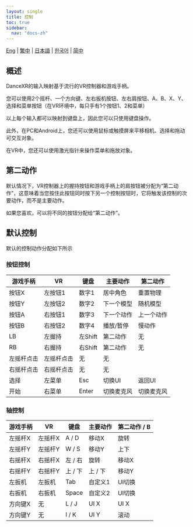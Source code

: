 ```yaml
---
layout: single
title: 控制
toc: true
sidebar:
  nav: "docs-zh"
---
```

[Eng](/dancexr/features/controls) | [繁中](/tw/dancexr/features/controls) | [日本語](/jp/dancexr/features/controls) | [한국어](/kr/dancexr/features/controls) | [简中](/zh/dancexr/features/controls)


## 概述
DanceXR的输入映射基于流行的VR控制器和游戏手柄。

您可以使用2个摇杆、一个方向键、左右扳机按钮、左右肩按钮、A、B、X、Y、选择和菜单按钮（在VR环境中，每只手有1个按钮1、2和菜单）

以上每个输入都可以映射到键盘上，因此您可以只使用键盘操作。

此外，在PC和Android上，您还可以使用鼠标或触摸屏来平移相机、选择和拖动可交互对象。

在VR中，您还可以使用激光指针来操作菜单和拖放对象。

## 第二动作
默认情况下，VR控制器上的握持按钮和游戏手柄上的肩按钮被分配为“第二动作”，这意味着当您按住此按钮同时按下另一个控制按钮时，它将触发该控制的次要动作，而不是主要动作。

如果您喜欢，可以将不同的按钮分配给“第二动作”。

## 默认控制
默认的控制动作分配如下所示

### 按钮控制

| 游戏手柄 | VR | 键盘 | 主要动作 | 第二动作 | 
| --- | --- | --- | --- | --- |
| 按钮X | 左按钮1 | 数字1 | 居中角色 | 重置物理 |
| 按钮Y | 左按钮2 | 数字2 | 下一个模型 | 随机模型 |
| 按钮A | 右按钮1 | 数字3 | 下一个动作 | 上一个动作 |
| 按钮B | 右按钮2 | 数字4 | 播放/暂停 | 慢动作 |
| LB | 左握持 | 左Shift | 第二动作 | 无 |
| RB | 右握持 | 右Shift | 第二动作 | 无 |
| 左摇杆点击 | 左摇杆点击 | 无 | 无 |
| 右摇杆点击 | 右摇杆点击 | 无 | 无 |
| 选择 | 左菜单 | Esc | 切换UI | 返回UI |
| 开始 | 右菜单 | Enter | 切换麦克风 | 切换麦克风 |


### 轴控制

| 游戏手柄 | VR | 键盘 | 主要动作 | 第二动作 / B | 
| --- | --- | --- | --- | ---  |
| 左摇杆X | 左摇杆X | A / D | 移动X | 旋转 |
| 左摇杆Y | 左摇杆Y | W / S | 移动Y | 上下 |
| 右摇杆X | 右摇杆X | 左 / 右 | 旋转 | 移动X |
| 右摇杆Y | 右摇杆Y | 上 / 下 | 上 / 下 | 移动Y |
| 左扳机 | 左扳机 | Tab | 自定义1 | UI切换 |
| 右扳机 | 右扳机 | Space | 自定义2 | UI切换 |
| 方向键X | 无 | L / J | UI X | UI X |
| 方向键Y | 无 | I / K | UI Y | 滚动 |
